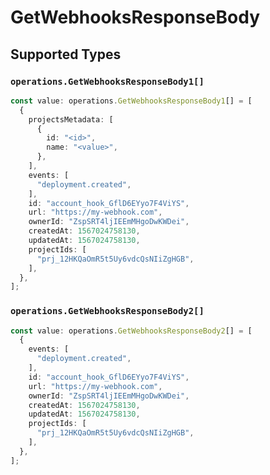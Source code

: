 # GetWebhooksResponseBody


## Supported Types

### `operations.GetWebhooksResponseBody1[]`

```typescript
const value: operations.GetWebhooksResponseBody1[] = [
  {
    projectsMetadata: [
      {
        id: "<id>",
        name: "<value>",
      },
    ],
    events: [
      "deployment.created",
    ],
    id: "account_hook_GflD6EYyo7F4ViYS",
    url: "https://my-webhook.com",
    ownerId: "ZspSRT4ljIEEmMHgoDwKWDei",
    createdAt: 1567024758130,
    updatedAt: 1567024758130,
    projectIds: [
      "prj_12HKQaOmR5t5Uy6vdcQsNIiZgHGB",
    ],
  },
];
```

### `operations.GetWebhooksResponseBody2[]`

```typescript
const value: operations.GetWebhooksResponseBody2[] = [
  {
    events: [
      "deployment.created",
    ],
    id: "account_hook_GflD6EYyo7F4ViYS",
    url: "https://my-webhook.com",
    ownerId: "ZspSRT4ljIEEmMHgoDwKWDei",
    createdAt: 1567024758130,
    updatedAt: 1567024758130,
    projectIds: [
      "prj_12HKQaOmR5t5Uy6vdcQsNIiZgHGB",
    ],
  },
];
```

